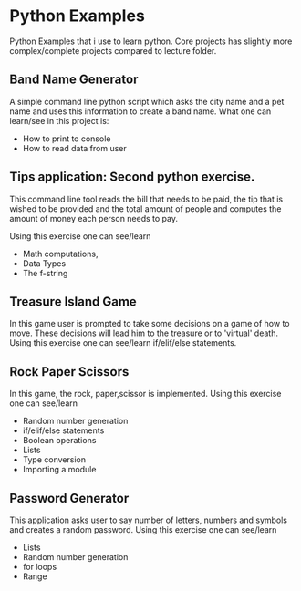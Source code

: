# Python Examples

Python Examples that i use to learn python. Core projects has slightly more complex/complete projects compared to lecture folder.

## Band Name Generator

A simple command line python script which asks the city name and a pet name 
and uses this information to create a band name.
What one can learn/see in this project is:
* How to print to console
* How to read data from user


## Tips application: Second python exercise. 
This command line tool reads the bill that needs to be paid, 
the tip that is wished to be provided and the total amount of people 
and computes the amount of money each person needs to pay.

Using this exercise one can see/learn
* Math computations, 
* Data Types 
* The f-string

## Treasure Island Game

In this game user is prompted to take some decisions on a game of how to move.
These decisions will lead him to the treasure or to 'virtual' death.
 Using this exercise one can see/learn if/elif/else statements.

## Rock Paper Scissors

In this game, the rock, paper,scissor is implemented.
Using this exercise one can see/learn
* Random number generation
* if/elif/else statements
* Boolean operations
* Lists
* Type conversion
* Importing a module 

## Password Generator
This application asks user to say number of letters, numbers and 
symbols and creates a random password.
Using this exercise one can see/learn
* Lists
* Random number generation
* for loops
* Range

